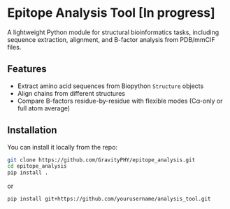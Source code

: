 # Epitope Analysis Tool [In progress]

A lightweight Python module for structural bioinformatics tasks, including sequence extraction, alignment, and B-factor analysis from PDB/mmCIF files.

## Features

- Extract amino acid sequences from Biopython `Structure` objects
- Align chains from different structures
- Compare B-factors residue-by-residue with flexible modes (Cα-only or full atom average)

## Installation

You can install it locally from the repo:

```bash
git clone https://github.com/GravityPHY/epitope_analysis.git
cd epitope_analysis
pip install .
```
or 
```bash
pip install git+https://github.com/yourusername/analysis_tool.git
```

